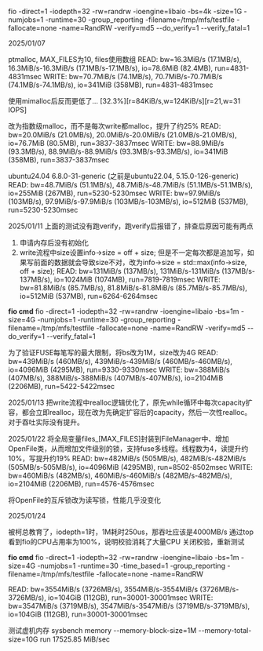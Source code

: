 fio -direct=1 -iodepth=32 -rw=randrw -ioengine=libaio -bs=4k -size=1G -numjobs=1 -runtime=30 -group_reporting -filename=/tmp/mfs/testfile -fallocate=none -name=RandRW -verify=md5 --do_verify=1 --verify_fatal=1

2025/01/07

ptmalloc, MAX_FILES为10, files使用数组
   READ: bw=16.3MiB/s (17.1MB/s), 16.3MiB/s-16.3MiB/s (17.1MB/s-17.1MB/s), io=78.6MiB (82.4MB), run=4831-4831msec
  WRITE: bw=70.7MiB/s (74.1MB/s), 70.7MiB/s-70.7MiB/s (74.1MB/s-74.1MB/s), io=341MiB (358MB), run=4831-4831msec

使用mimalloc后反而更低了...
[32.3%][r=84KiB/s,w=124KiB/s][r=21,w=31 IOPS]

改为指数级malloc，而不是每次write都malloc，提升了约25%
   READ: bw=20.0MiB/s (21.0MB/s), 20.0MiB/s-20.0MiB/s (21.0MB/s-21.0MB/s), io=76.7MiB (80.5MB), run=3837-3837msec
  WRITE: bw=88.9MiB/s (93.3MB/s), 88.9MiB/s-88.9MiB/s (93.3MB/s-93.3MB/s), io=341MiB (358MB), run=3837-3837msec

ubuntu24.04 6.8.0-31-generic (之前是ubuntu22.04, 5.15.0-126-generic)
   READ: bw=48.7MiB/s (51.1MB/s), 48.7MiB/s-48.7MiB/s (51.1MB/s-51.1MB/s), io=255MiB (267MB), run=5230-5230msec
  WRITE: bw=97.9MiB/s (103MB/s), 97.9MiB/s-97.9MiB/s (103MB/s-103MB/s), io=512MiB (537MB), run=5230-5230msec

2025/01/11
上面的测试没有跑verify，跑verify后报错了，排查后原因可能有两点
1. 申请内存后没有初始化
2. write流程中size设置info->size = off + size; 但是不一定每次都是追加写，如果写前面的数据就会导致size不对，改为info->size = std::max(info->size, off + size);
   READ: bw=131MiB/s (137MB/s), 131MiB/s-131MiB/s (137MB/s-137MB/s), io=1024MiB (1074MB), run=7819-7819msec
  WRITE: bw=81.8MiB/s (85.7MB/s), 81.8MiB/s-81.8MiB/s (85.7MB/s-85.7MB/s), io=512MiB (537MB), run=6264-6264msec

**fio cmd**
fio -direct=1 -iodepth=32 -rw=randrw -ioengine=libaio -bs=1m -size=4G -numjobs=1 -runtime=30 -group_reporting -filename=/tmp/mfs/testfile -fallocate=none -name=RandRW -verify=md5 --do_verify=1 --verify_fatal=1

为了验证FUSE每笔写的最大限制，将bs改为1M，size改为4G
   READ: bw=439MiB/s (460MB/s), 439MiB/s-439MiB/s (460MB/s-460MB/s), io=4096MiB (4295MB), run=9330-9330msec
  WRITE: bw=388MiB/s (407MB/s), 388MiB/s-388MiB/s (407MB/s-407MB/s), io=2104MiB (2206MB), run=5422-5422msec

2025/01/13
把write流程中realloc逻辑优化了，原先while循环中每次capacity扩容，都会立即realloc，现在改为先确定扩容后的capacity，然后一次性realloc。对于吞吐实际没有提升。

2025/01/22
将全局变量files_[MAX_FILES]封装到FileManager中、增加OpenFile类，从而增加文件级别的锁，支持fuse多线程。线程数为4，读提升约10%，写提升约19%
   READ: bw=482MiB/s (505MB/s), 482MiB/s-482MiB/s (505MB/s-505MB/s), io=4096MiB (4295MB), run=8502-8502msec
  WRITE: bw=460MiB/s (482MB/s), 460MiB/s-460MiB/s (482MB/s-482MB/s), io=2104MiB (2206MB), run=4576-4576msec

将OpenFile的互斥锁改为读写锁，性能几乎没变化

2025/01/24

被柯总教育了，iodepth=1时，1M耗时250us，那吞吐应该是4000MB/s
通过top看到fio的CPU占用率为100%，说明校验消耗了大量CPU
关闭校验，重新测试

**fio cmd**
fio -direct=1 -iodepth=32 -rw=randrw -ioengine=libaio -bs=1m -size=4G -numjobs=1 -runtime=30 -time_based=1 -group_reporting -filename=/tmp/mfs/testfile -fallocate=none -name=RandRW

   READ: bw=3554MiB/s (3726MB/s), 3554MiB/s-3554MiB/s (3726MB/s-3726MB/s), io=104GiB (112GB), run=30001-30001msec
  WRITE: bw=3547MiB/s (3719MB/s), 3547MiB/s-3547MiB/s (3719MB/s-3719MB/s), io=104GiB (112GB), run=30001-30001msec

测试虚机内存
sysbench memory --memory-block-size=1M --memory-total-size=10G run
17525.85 MiB/sec
